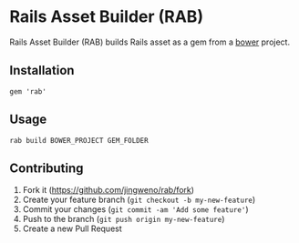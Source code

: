 # Rails Asset Builder (RAB)

Rails Asset Builder (RAB) builds Rails asset as a gem from a [bower](http://bower.io/) project.

## Installation

```
gem 'rab'
```

## Usage

```
rab build BOWER_PROJECT GEM_FOLDER
```


## Contributing

1. Fork it (https://github.com/jingweno/rab/fork)
2. Create your feature branch (`git checkout -b my-new-feature`)
3. Commit your changes (`git commit -am 'Add some feature'`)
4. Push to the branch (`git push origin my-new-feature`)
5. Create a new Pull Request
